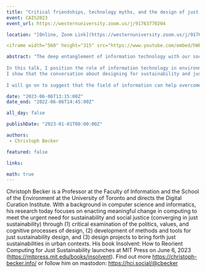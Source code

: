```yaml
---
title: "Critical friendships, technology myths, and the design of just sustainability"
event: CAIS2023
event_url: https://westernuniversity.zoom.us/j/91763770204

location: "[Online, Zoom Link](https://westernuniversity.zoom.us/j/91763770204)"

<iframe width="560" height="315" src="https://www.youtube.com/embed/hWEOc2njzY4" title="YouTube video player" frameborder="0" allow="accelerometer; autoplay; clipboard-write; encrypted-media; gyroscope; picture-in-picture; web-share" allowfullscreen></iframe>

abstract: "The deep entanglement of information technology with our societies has raised hopes for a transition to more sustainable and just communities—communities that phase out fossil fuels, distribute public goods fairly, and support free access to information. In principle, information technology should be able to help. But in practice, we live in a world in which opaque algorithms steer us toward misinformation and unsustainable consumerism. </br></br>
 
In this talk, I position the role of information technology in environmental sustainability, social justice, and the intersection of the two, and explain why designing IT for just sustainability is both technically and ethically challenging. 
I show that the conversation about designing for sustainability and justice in IT is often distorted by a set of myths: deep-seated, flawed narratives that prevent important questions to surface and important conversations to take place. These myths limit our imagination and the practice of technology design.</br></br>
 
I will go on to suggest that the field of information can help overcome these barriers because it can be a place to nurture critical friendships: encounters between fields with very different origins and commitments, such as feminist science and technology studies and computer science. These encounters with others on the grounds of information can help those who design overcome the grip of technological myths and forge new paths for information, technology, and design."

date: "2023-06-06T13:15:00Z"
date_end: "2022-06-06T14:45:00Z"

all_day: false

publishDate: "2023-01-01T00:00:00Z"

authors:
 - Christoph Becker

featured: false

links:

math: true
---
```


Christoph Becker is a Professor at the Faculty of Information and the School of the Environment at the University of Toronto and directs the Digital Curation Institute. With a background in computer science and informatics, his research today focuses on enacting meaningful change in computing to meet the urgent need for sustainability and social justice (converging in just sustainability) through (1) critical examination of the politics, values, and cognitive processes of design, (2) development of methods and tools for just sustainability design, and (3) design projects to bring forth just sustainabilities in urban contexts. His book Insolvent: How to Reorient Computing for Just Sustainability launches at MIT Press on June 6, 2023 (https://mitpress.mit.edu/books/insolvent). Find out more https://christoph-becker.info/ or follow him on mastodon: https://hci.social/@cbecker

